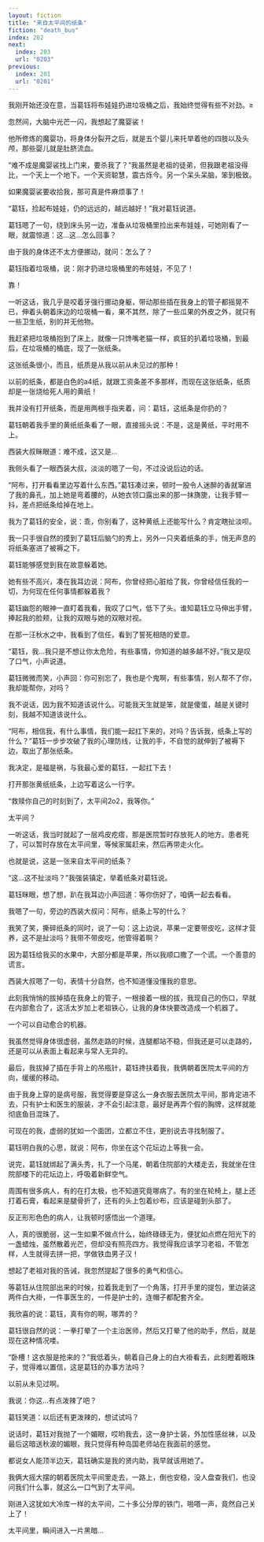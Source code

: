 ```yaml
---
layout: fiction
title: "来自太平间的纸条"
fiction: "death_bus"
index: 202
next:
  index: 203
  url: "0203"
previous:
  index: 201
  url: "0201"
---
```

我刚开始还没在意，当葛钰将布娃娃扔进垃圾桶之后，我始终觉得有些不对劲。≥

忽然间，大脑中光芒一闪，我想起了魔婴裟！

他所修炼的魔婴功，将身体分裂开之后，就是五个婴儿来托举着他的四肢以及头颅，那些婴儿就是肚脐流血。

“难不成是魔婴裟找上门来，要杀我了？”我虽然是老祖的徒弟，但我跟老祖没得比，一个天上一个地下。一个天资聪慧，震古烁今。另一个呆头呆脑，笨到极致。

如果魔婴裟要收拾我，那可真是件麻烦事了！

“葛钰，捡起布娃娃，仍的远远的，越远越好！”我对葛钰说道。

葛钰嗯了一句，绕到床头另一边，准备从垃圾桶里捡出来布娃娃，可她刚看了一眼，就震惊道：这...这...怎么回事？

由于我的身体还不太方便挪动，就问：怎么了？

葛钰指着垃圾桶，说：刚才扔进垃圾桶里的布娃娃，不见了！

靠！

一听这话，我几乎是咬着牙强行挪动身躯，带动那些插在我身上的管子都摇晃不已，伸着头朝着床边的垃圾桶一看，果不其然，除了一些瓜果的外皮之外，就只有一些卫生纸，别的并无他物。

我赶紧把垃圾桶抱到了床上，就像一只馋嘴老猫一样，疯狂的扒着垃圾桶，到最后，在垃圾桶的桶底，现了一张纸条。

这张纸条很小，而且，纸质是从我以前从未见过的那种！

以前的纸条，都是白色的a4纸，就跟工资条差不多那样，而现在这张纸条，纸质却是一张烧给死人用的黄纸！

我并没有打开纸条，而是用两根手指夹着，问：葛钰，这纸条是你扔的？

葛钰朝着我手里的黄纸纸条看了一眼，直接摇头说：不是，这是黄纸，平时用不上。

西装大叔眯眼道：难不成，这又是...

我侧头看了一眼西装大叔，淡淡的嗯了一句，不过没说后边的话。

“阿布，打开看看里边写着什么东西。”葛钰凑过来，顿时一股令人迷醉的香就窜进了我的鼻孔，加上她是弯着腰的，从她衣领口露出来的那一抹旖旎，让我手臂一抖，差点把纸条给掉在地上。

我为了葛钰的安全，说：乖，你别看了，这种黄纸上还能写什么？肯定瞎扯淡呗。

我一只手很自然的摸到了葛钰后脑勺的秀上，另外一只夹着纸条的手，悄无声息的将纸条塞进了被褥之下。

葛钰能够感觉到我在故意躲着她。

她有些不高兴，凑在我耳边说：阿布，你曾经把心脏给了我，你曾经信任我的一切，为何现在任何事情都躲着我？

葛钰幽怨的眼神一直盯着我看，我叹了口气，低下了头。谁知葛钰立马伸出手臂，捧起我的脸颊，让我的双眼与她的双眼对视。

在那一汪秋水之中，我看到了信任，看到了誓死相随的爱意。

“葛钰，我...我只是不想让你太危险，有些事情，你知道的越多越不好。”我又是叹了口气，小声说道。

葛钰微微而笑，小声回：你可别忘了，我也是个鬼啊，有些事情，别人帮不了你，我却能帮你，对吗？

我不说话，因为我不知道该说什么。可能我天生就是笨，就是傻蛋，越是关键时刻，我越不知道该说什么。

“阿布，相信我，有什么事情，我们能一起扛下来的，对吗？告诉我，纸条上写的什么？”葛钰一步步攻破了我的心理防线，让我的手，不自觉的就伸到了被褥下边，取出了那张纸条。

我决定，是福是祸，与我最心爱的葛钰，一起扛下去！

打开那张黄纸纸条，上边写着这么一行字。

“救赎你自己的时刻到了，太平间2o2，我等你。”

太平间？

一听这话，我当时就起了一层鸡皮疙瘩，那是医院暂时存放死人的地方。患者死了，可以暂时存放在太平间里，等候家属赶来，然后再带走火化。

也就是说，这是一张来自太平间的纸条？

“这...这不扯淡吗？”我强装镇定，举着纸条对葛钰说。

葛钰眯眼，想了想，趴在我耳边小声回道：等你伤好了，咱俩一起去看看。

我嗯了一句，旁边的西装大叔问：阿布，纸条上写的什么？

我笑了笑，撕碎纸条的同时，说了一句：这上边说，苹果一定要带皮吃，这样才营养，这不是扯淡吗？我带不带皮吃，他管得着啊？

因为葛钰给我买的水果中，大部分都是苹果，所以我顺口撒了一个谎。一个善意的谎言。

西装大叔嗯了一句，表情十分自然，也不知道懂没懂我的意思。

此刻我悄悄的拔掉插在我身上的管子，一根接着一根的拔，我现自己的伤口，早就在内部愈合了，这活太岁加上老祖铁心，让我的身体快要改造成一个机器了。

一个可以自动愈合的机器。

我虽然觉得身体很虚弱，虽然走路的时候，连腿都站不稳，但我还是可以走路的，还是可以从表面上看起来与常人无异的。

最后，我拔掉了插在手背上的吊瓶针，葛钰搀扶着我，我俩朝着医院太平间的方向，缓缓的移动。

由于我身上穿的是病号服，我觉得要是穿这么一身衣服去医院太平间，那肯定进不去，只有护士和医生的服装，才不会引起注意，最好是再弄个假的胸牌，这样就能彻底鱼目混珠了。

可现在的我，虚弱的犹如一个面团，立都立不住，更别说去寻找制服了。

葛钰明白我的心思，就说：阿布，你坐在这个花坛边上等我一会。

说完，葛钰就绑起了满头秀，扎了一个马尾，朝着住院部的大楼走去，我就坐在住院部楼下的花坛边上，呼吸着新鲜空气。

周围有很多病人，有的在打太极，也不知道究竟哪病了。有的坐在轮椅上，腿上还打着石膏，看起来是腿骨折了，还有的头上包着纱布，应该是碰到头部了。

反正形形色色的病人，让我顿时感悟出一个道理。

人，真的很脆弱，这一生如果不做点什么，始终碌碌无为，便犹如点燃在阳光下的一盏蜡烛，虽然散着光芒，但却没有照亮四方。我觉得我应该学习老祖，不管怎样，人生就得去拼一把，学做铁血男子汉！

想起了老祖对我的告诫，我忽然提起了很多的勇气和信心。

等葛钰从住院部出来的时候，拉着我走到了一个角落，打开手里的提包，里边装这两件白大褂，一件事医生的，一件是护士的，连帽子都配套齐全。

我欣喜的说：葛钰，真有你的啊，哪弄的？

葛钰很自然的说：一拳打晕了一个主治医师，然后又打晕了他的助手，然后，就是现在这种情况喽。

“卧槽！这衣服是抢来的？”我低着头，朝着自己身上的白大褂看去，此刻瞪着眼珠子，觉得难以置信，这是葛钰的办事方法吗？

以前从未见过啊。

我说：你这...有点泼辣了吧？

葛钰笑道：以后还有更泼辣的，想试试吗？

说话时，葛钰对我抛了一个媚眼，哎哟我去，这一身护士装，外加性感丝袜，以及最后这暗送秋波的媚眼，我只觉得有种岛国老师站在我面前的感觉。

都说女人能顶半边天，葛钰确实是我的贤内助，我早就该用她了。

我俩大摇大摆的朝着医院太平间里走去，一路上，倒也安稳，没人盘查我们，也没问我们什么事，就这么一口气到了太平间。

刚进入这犹如大冷库一样的太平间，二十多公分厚的铁门，啪嗒一声，竟然自己关上了！

太平间里，瞬间进入一片黑暗...